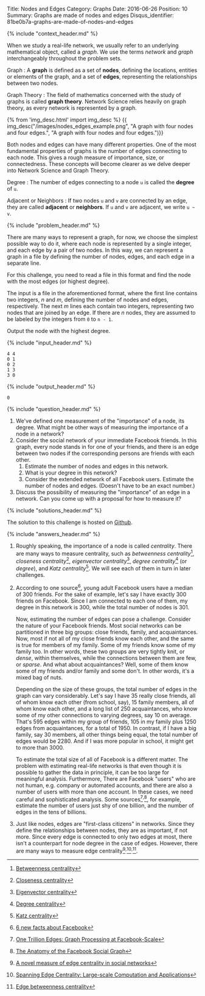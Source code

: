 Title: Nodes and Edges
Category: Graphs
Date: 2016-06-26
Position: 10
Summary: Graphs are made of nodes and edges
Disqus_identifier: 81be0b7a-graphs-are-made-of-nodes-and-edges

{% include "context_header.md" %}

When we study a real-life network, we usually refer to an underlying
mathematical object, called a *graph*. We use the terms *network* and
*graph* interchangeably throughout the problem sets.

Graph
: A **graph** is defined as a set of **nodes**, defining the locations,
entities or elements of the graph, and a set of **edges**, representing the
relationships between two nodes.

Graph Theory
: The field of mathematics concerned with the study of graphs is called
**graph theory**. Network Science relies heavily on graph theory, as every
network is represented by a graph.

{% from 'img_desc.html' import img_desc %}
{{ img_desc("/images/nodes_edges_example.png",
            "A graph with four nodes and four edges.",
            "A graph with four nodes and four edges.")}}

Both nodes and edges can have many different properties. One of the most
fundamental properties of graphs is the number of edges connecting to each
node. This gives a rough measure of importance, size, or
connectedness. These concepts will become clearer as we delve deeper into
Network Science and Graph Theory.

Degree
: The number of edges connecting to a node `u` is called the **degree** of
`u`.

Adjacent or Neighbors
: If two nodes `u` and `v` are connected by an edge, they are called
**adjacent** or **neighbors**. If `u` and `v` are adjacent, we write `u ~
v`.

{% include "problem_header.md" %}

There are many ways to represent a graph, for now, we choose the simplest
possible way to do it, where each node is represented by a single integer,
and each edge by a pair of two nodes. In this way, we can represent a graph
in a file by defining the number of nodes, edges, and each edge in a
separate line.

For this challenge, you need to read a file in this format and find the
node with the most edges (or highest degree).

The input is a file in the aforementioned format, where the first line
contains two integers, $n$ and $m$, defining the number of nodes and edges,
respectively. The next $m$ lines each contain two integers, representing
two nodes that are joined by an edge. If there are $n$ nodes, they are
assumed to be labeled by the integers from `0` to `n - 1`.


Output the node with the highest degree.

{% include "input_header.md" %}

```
4 4
0 1
0 2
1 3
3 0

```

{% include "output_header.md" %}

```
0
```

{% include "question_header.md" %}


1. We've defined one measurement of the "importance" of a node, its
   degree. What might be other ways of measuring the importance of a node
   in a network?
2. Consider the social network of your immediate Facebook friends. In this
   graph, every node stands in for one of your friends, and there is an
   edge between two nodes if the corresponding persons are friends with
   each other.
    1. Estimate the number of nodes and edges in this network.
    2. What is your degree in this network?
    3. Consider the extended network of all Facebook users. Estimate the
      number of nodes and edges. (Doesn't have to be an exact number.)
3. Discuss the possibility of measuring the "importance" of an edge in a
   network. Can you come up with a proposal for how to measure it?


{% include "solutions_header.md" %}

The solution to this challenge is hosted on
[Github](https://github.com/leotrs/erdos/blob/master/solutions/graphs/nodes_edges.py).


{% include "answers_header.md" %}

1. Roughly speaking, the importance of a node is called *centrality*. There
   are many ways to measure centrality, such as *betweenness
   centrality*[^1], *closeness centrality*[^2], *eigenvector
   centrality*[^3], *degree centrality*[^4] (or *degree*), and *Katz
   centrality*[^5].  We will see each of them in turn in later challenges.

2. According to one source[^6], young adult Facebook users have a median of
    $300$ friends. For the sake of example, let's say I have exactly $300$
    friends on Facebook. Since I am connected to each one of them, my
    degree in this network is $300$, while the total number of nodes is
    $301$.

    Now, estimating the number of edges can pose a challenge. Consider the
    nature of your Facebook friends. Most social networks can be
    partitioned in three big groups: close friends, family, and
    acquaintances. Now, most if not all of my close friends know each
    other, and the same is true for members of my family. Some of my
    friends know some of my family too. In other words, these two groups
    are very tightly knit, or *dense*, within themselves, while the
    connections between them are few, or *sparse*. And what about
    acquaintances? Well, some of them know some of my friends and/or family
    and some don't. In other words, it's a mixed bag of nuts.

    Depending on the size of these groups, the total number of edges in the
    graph can vary considerably. Let's say I have $35$ really close
    friends, all of whom know each other (from school, say), $15$ family
    members, all of whom know each other, and a long list of $250$
    acquaintances, who know some of my other connections to varying
    degrees, say $10$ on average.  That's $595$ edges within my group of
    friends, $105$ in my family plus $1250$ edges from acquaintances, for a
    total of $1950$. In contrast, if I have a big family, say $30$ members,
    all other things being equal, the total number of edges would be
    $2280$. And if I was more popular in school, it might get to more than
    $3000$.

    To estimate the total size of all of Facebook is a different matter.
    The problem with estimating real-life networks is that even though it
    is possible to gather the data in principle, it can be too large for
    meaningful analysis.  Furthermore, There are Facebook "users" who are
    not human, e.g. company or automated accounts, and there are also a
    number of users with more than one account. In these cases, we need
    careful and sophisticated analysis. Some sources[^7]$^,$[^8], for example,
    estimate the number of users just shy of one billion, and the number of
    edges in the tens of billions.

3. Just like nodes, edges are "first-class citizens" in networks. Since
   they define the relationships between nodes, they are as important, if
   not more. Since every edge is connected to only two edges at most, there
   isn't a counterpart for node degree in the case of edges. However, there
   are many ways to measure edge centrality[^9]$^,$[^10]$^,$[^11].


[^1]: [Betweenness centrality](https://en.wikipedia.org/wiki/Betweenness_centrality)
[^2]: [Closeness centrality](https://en.wikipedia.org/wiki/Centrality#Closeness_centrality)
[^3]: [Eigenvector centrality](https://en.wikipedia.org/wiki/Centrality#Eigenvector_centrality)
[^4]: [Degree centrality](https://en.wikipedia.org/wiki/Centrality#Degree_centrality)
[^5]: [Katz centrality](https://en.wikipedia.org/wiki/Katz_centrality)
[^6]: [6 new facts about Facebook](http://www.pewresearch.org/fact-tank/2014/02/03/6-new-facts-about-facebook/)
[^7]: [One Trillion Edges: Graph Processing at Facebook-Scale](http://www.vldb.org/pvldb/vol8/p1804-ching.pdf)
[^8]: [The Anatomy of the Facebook Social Graph](https://arxiv.org/pdf/1111.4503.pdf)
[^9]: [A novel measure of edge centrality in social networks](http://www.sciencedirect.com/science/article/pii/S0950705112000160)
[^10]: [Spanning Edge Centrality: Large-scale Computation and Applications](https://www.cs.cmu.edu/~jkoutis/papers/spanning_edge.pdf)
[^11]: [Edge betweenness centrality](https://reference.wolfram.com/language/ref/EdgeBetweennessCentrality.html)
